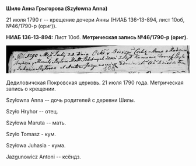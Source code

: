 **Шило Анна Грыгорова (Szyłowna Anna)**

21 июля 1790 г -- крещение дочери Анны (НИАБ 136-13-894, лист 10об,
№46/1790-р (ориг)).

**НИАБ 136-13-894:** Лист 10об. **Метрическая запись №46/1790-р
(ориг).**

![](./media/4f96af3fa4839e901ede9c014be3bf2dab5f3979.png)

Дедиловичская Покровская церковь. 21 июля 1790 года. Метрическая запись
о крещении.

Szyłowna Anna -- дочь родителей с деревни Шилы.

Szyło Hryhor -- отец.

Szyłowa Maruta -- мать.

Szyło Tomasz - кум.

Szyłowa Juhasia - кума.

Jazgunowicz Antoni -- ксёндз.
